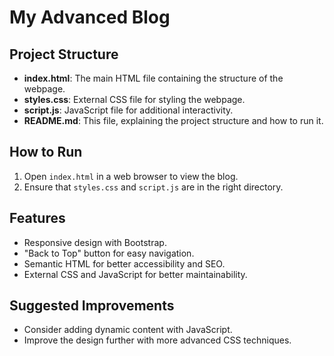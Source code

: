 # My Advanced Blog

## Project Structure
- **index.html**: The main HTML file containing the structure of the webpage.
- **styles.css**: External CSS file for styling the webpage.
- **script.js**: JavaScript file for additional interactivity.
- **README.md**: This file, explaining the project structure and how to run it.

## How to Run
1. Open `index.html` in a web browser to view the blog.
2. Ensure that `styles.css` and `script.js` are in the right directory.

## Features
- Responsive design with Bootstrap.
- "Back to Top" button for easy navigation.
- Semantic HTML for better accessibility and SEO.
- External CSS and JavaScript for better maintainability.

## Suggested Improvements
- Consider adding dynamic content with JavaScript.
- Improve the design further with more advanced CSS techniques.
